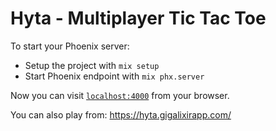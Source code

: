 # Hyta - Multiplayer Tic Tac Toe

To start your Phoenix server:

  * Setup the project with `mix setup`
  * Start Phoenix endpoint with `mix phx.server`

Now you can visit [`localhost:4000`](http://localhost:4000) from your browser.


You can also play from: https://hyta.gigalixirapp.com/
